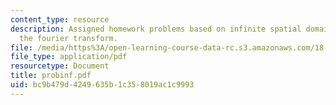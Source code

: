 ```yaml
---
content_type: resource
description: Assigned homework problems based on infinite spatial domain prolems and
  the fourier transform.
file: /media/https%3A/open-learning-course-data-rc.s3.amazonaws.com/18-303-linear-partial-differential-equations-fall-2006/bc9b479d4249635b1c358019ac1c9993_probinf.pdf
file_type: application/pdf
resourcetype: Document
title: probinf.pdf
uid: bc9b479d-4249-635b-1c35-8019ac1c9993
---
```

